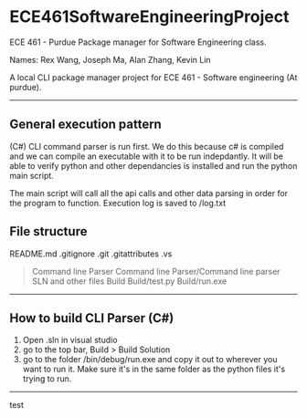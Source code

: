 # ECE461SoftwareEngineeringProject
 ECE 461 - Purdue Package manager for Software Engineering class.

Names: Rex Wang, Joseph Ma, Alan Zhang, Kevin Lin

A local CLI package manager project for ECE 461 - Software engineering (At purdue). 


---

## General execution pattern

(C#) CLI command parser is run first. We do this because c# is compiled and we can compile an executable with it to be run indepdantly. It will be able to verify python and other dependancies is installed and run the python main script.

The main script will call all the api calls and other data parsing in order for the program to function. Execution log is saved to /log.txt

## File structure

README.md
.gitignore
.git
.gitattributes
.vs
>Command line Parser
>Command line Parser/Command line parser SLN and other files
>Build
>Build/test.py
>Build/run.exe

---

## How to build CLI Parser (C#)

1. Open .sln in visual studio
2. go to the top bar, Build > Build Solution
3. go to the folder /bin/debug/run.exe and copy it out to wherever you want to run it. Make sure it's in the same folder as the python files it's trying to run.

---



test


